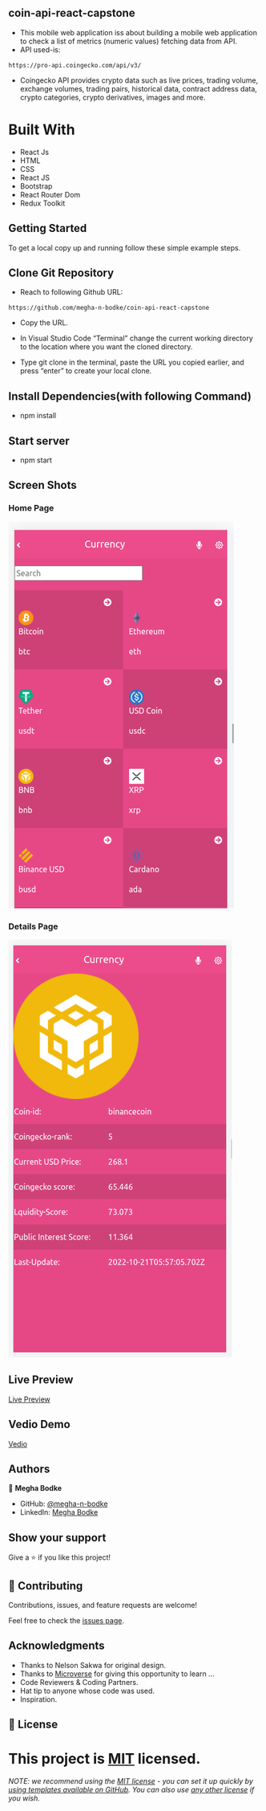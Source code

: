 ## coin-api-react-capstone

- This mobile web application iss about building a mobile web application to check a list of metrics (numeric values) fetching data from API.
- API used-is:

```
https://pro-api.coingecko.com/api/v3/
```

- Coingecko API provides crypto data such as live prices, trading volume, exchange volumes, trading pairs, historical data, contract address data, crypto categories, crypto derivatives, images and more.

# Built With

- React Js
- HTML
- CSS
- React JS
- Bootstrap
- React Router Dom
- Redux Toolkit

## Getting Started

To get a local copy up and running follow these simple example steps.

## Clone Git Repository

- Reach to following Github URL:

```
https://github.com/megha-n-bodke/coin-api-react-capstone
```

- Copy the URL.

- In Visual Studio Code “Terminal” change the current working directory to the location where you want the cloned directory.

- Type git clone in the terminal, paste the URL you copied earlier, and press “enter” to create your local clone.

## Install Dependencies(with following Command)

- npm install

## Start server

- npm start

## Screen Shots

### Home Page

![home-page](./src/assets/Homepage.png)

### Details Page

![details-page](./src/assets/Detailspage.png)

## Live Preview

[Live Preview](https://meghageckocoin.netlify.app)

## Vedio Demo

[Vedio](https://www.loom.com/share/8c05d51e118a440b8f378623dbd51617)

## Authors

👤 **Megha Bodke**

- GitHub: [@megha-n-bodke](https://github.com/megha-n-bodke)
- LinkedIn: [Megha Bodke](https://www.linkedin.com/in/megha-bodke/)

## Show your support

Give a ⭐️ if you like this project!

## 🤝 Contributing

Contributions, issues, and feature requests are welcome!

Feel free to check the [issues page](../../issues/).

## Acknowledgments

- Thanks to Nelson Sakwa for original design.
- Thanks to [Microverse](https://www.microverse.org/) for giving this opportunity to learn ...
- Code Reviewers & Coding Partners.
- Hat tip to anyone whose code was used.
- Inspiration.

## 📝 License

# This project is [MIT](./MIT.md) licensed.

_NOTE: we recommend using the [MIT license](https://choosealicense.com/licenses/mit/) - you can set it up quickly by [using templates available on GitHub](https://docs.github.com/en/communities/setting-up-your-project-for-healthy-contributions/adding-a-license-to-a-repository). You can also use [any other license](https://choosealicense.com/licenses/) if you wish._
